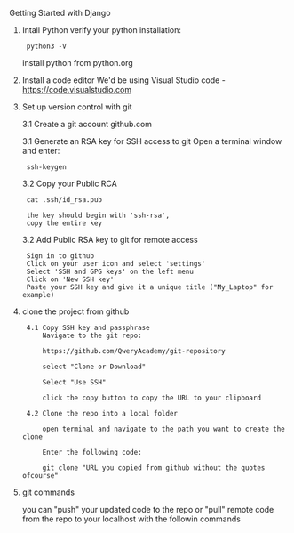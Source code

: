 Getting Started with Django

1. Intall Python
    verify your python installation:

        python3 -V

    install python from python.org

2. Install a code editor
    We'd be using Visual Studio code - https://code.visualstudio.com

3. Set up version control with git

    3.1 Create a git account
        github.com

    3.1 Generate an RSA key for SSH access to git
        Open a terminal window and enter:

        ssh-keygen

    3.2 Copy your Public RCA 

        cat .ssh/id_rsa.pub

        the key should begin with 'ssh-rsa',
        copy the entire key

    3.2 Add Public RSA key to git for remote access

        Sign in to github
        Click on your user icon and select 'settings'
        Select 'SSH and GPG keys' on the left menu 
        Click on 'New SSH key'
        Paste your SSH key and give it a unique title ("My_Laptop" for example)

4. clone the project from github

        4.1 Copy SSH key and passphrase
            Navigate to the git repo:

            https://github.com/QweryAcademy/git-repository

            select "Clone or Download"

            Select "Use SSH"

            click the copy button to copy the URL to your clipboard

        4.2 Clone the repo into a local folder

            open terminal and navigate to the path you want to create the clone

            Enter the following code: 

            git clone "URL you copied from github without the quotes ofcourse"

5. git commands 

    you can "push" your updated code to the repo or "pull" remote code from the repo to your localhost with the followin commands





